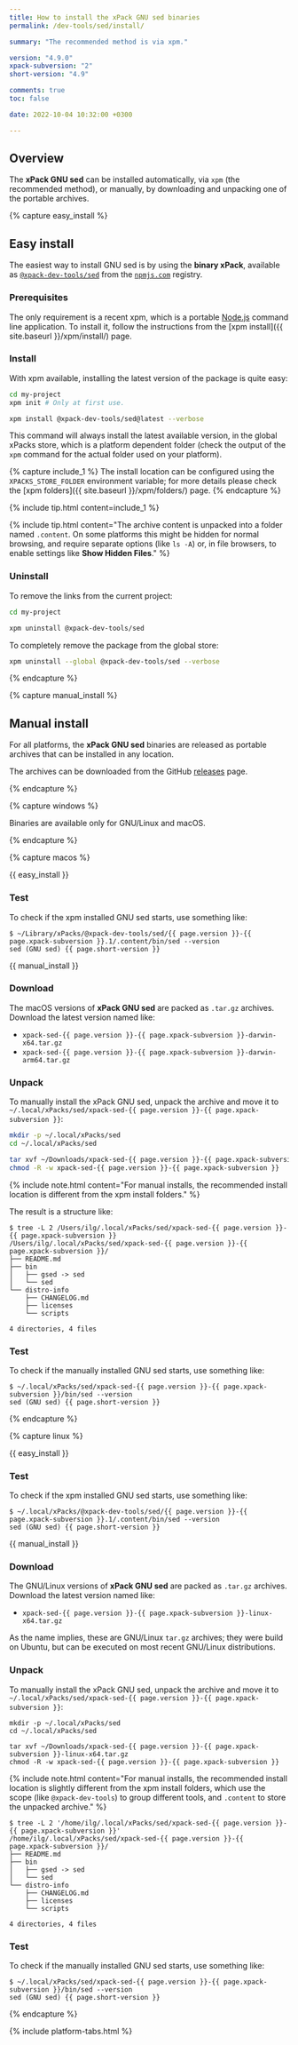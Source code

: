 ```yaml
---
title: How to install the xPack GNU sed binaries
permalink: /dev-tools/sed/install/

summary: "The recommended method is via xpm."

version: "4.9.0"
xpack-subversion: "2"
short-version: "4.9"

comments: true
toc: false

date: 2022-10-04 10:32:00 +0300

---
```


## Overview

The **xPack GNU sed** can be installed automatically, via `xpm` (the
recommended method), or manually, by downloading and unpacking one of the
portable archives.

{% capture easy_install %}

## Easy install

The easiest way to install GNU sed is by using the **binary xPack**, available as
[`@xpack-dev-tools/sed`](https://www.npmjs.com/package/@xpack-dev-tools/sed)
from the [`npmjs.com`](https://www.npmjs.com) registry.

### Prerequisites

The only requirement is a recent
xpm, which is a portable
[Node.js](https://nodejs.org) command line application. To install it,
follow the instructions from the
[xpm install]({{ site.baseurl }}/xpm/install/) page.

### Install

With xpm available, installing
the latest version of the package is quite easy:

```sh
cd my-project
xpm init # Only at first use.

xpm install @xpack-dev-tools/sed@latest --verbose
```

This command will always install the latest available version,
in the global xPacks store, which is a platform dependent folder
(check the output of the `xpm` command for the actual folder used on
your platform).

{% capture include_1 %}
The install location can be configured using the
`XPACKS_STORE_FOLDER` environment variable; for more details please check the
[xpm folders]({{ site.baseurl }}/xpm/folders/) page.
{% endcapture %}

{% include tip.html content=include_1 %}

{% include tip.html content="The archive content is unpacked into a folder
named `.content`. On some platforms
this might be hidden for normal browsing, and require
separate options (like `ls -A`) or, in file browsers, to enable
settings like **Show Hidden Files**." %}

### Uninstall

To remove the links from the current project:

```sh
cd my-project

xpm uninstall @xpack-dev-tools/sed
```

To completely remove the package from the global store:

```sh
xpm uninstall --global @xpack-dev-tools/sed --verbose
```

{% endcapture %}

{% capture manual_install %}

## Manual install

For all platforms, the **xPack GNU sed** binaries are released as portable
archives that can be installed in any location.

The archives can be downloaded from the
GitHub [releases](https://github.com/xpack-dev-tools/sed-xpack/releases/)
page.

{% endcapture %}

{% capture windows %}

Binaries are available only for GNU/Linux and macOS.

{% endcapture %}

{% capture macos %}

{{ easy_install }}

### Test

To check if the xpm installed GNU sed starts, use something like:

```console
$ ~/Library/xPacks/@xpack-dev-tools/sed/{{ page.version }}-{{ page.xpack-subversion }}.1/.content/bin/sed --version
sed (GNU sed) {{ page.short-version }}
```

{{ manual_install }}

### Download

The macOS versions of **xPack GNU sed**
are packed as `.tar.gz` archives.
Download the latest version named like:

- `xpack-sed-{{ page.version }}-{{ page.xpack-subversion }}-darwin-x64.tar.gz`
- `xpack-sed-{{ page.version }}-{{ page.xpack-subversion }}-darwin-arm64.tar.gz`

### Unpack

To manually install the xPack GNU sed,
unpack the archive and move it to
`~/.local/xPacks/sed/xpack-sed-{{ page.version }}-{{ page.xpack-subversion }}`:

```sh
mkdir -p ~/.local/xPacks/sed
cd ~/.local/xPacks/sed

tar xvf ~/Downloads/xpack-sed-{{ page.version }}-{{ page.xpack-subversion }}-darwin-x64.tar.gz
chmod -R -w xpack-sed-{{ page.version }}-{{ page.xpack-subversion }}
```

{% include note.html content="For manual installs, the recommended
install location is different from the xpm install folders." %}

The result is a structure like:

```console
$ tree -L 2 /Users/ilg/.local/xPacks/sed/xpack-sed-{{ page.version }}-{{ page.xpack-subversion }}
/Users/ilg/.local/xPacks/sed/xpack-sed-{{ page.version }}-{{ page.xpack-subversion }}/
├── README.md
├── bin
│   ├── gsed -> sed
│   └── sed
└── distro-info
    ├── CHANGELOG.md
    ├── licenses
    └── scripts

4 directories, 4 files
```

### Test

To check if the manually installed GNU sed starts, use something like:

```console
$ ~/.local/xPacks/sed/xpack-sed-{{ page.version }}-{{ page.xpack-subversion }}/bin/sed --version
sed (GNU sed) {{ page.short-version }}
```

{% endcapture %}

{% capture linux %}

{{ easy_install }}

### Test

To check if the xpm installed GNU sed starts, use something like:

```console
$ ~/.local/xPacks/@xpack-dev-tools/sed/{{ page.version }}-{{ page.xpack-subversion }}.1/.content/bin/sed --version
sed (GNU sed) {{ page.short-version }}
```

{{ manual_install }}

### Download

The GNU/Linux versions of **xPack GNU sed**
are packed as `.tar.gz` archives.
Download the latest version named like:

- `xpack-sed-{{ page.version }}-{{ page.xpack-subversion }}-linux-x64.tar.gz`

As the name implies, these are GNU/Linux `tar.gz` archives; they were build on
Ubuntu, but can be executed on most recent GNU/Linux distributions.

### Unpack

To manually install the xPack GNU sed,
unpack the archive and move it to
`~/.local/xPacks/sed/xpack-sed-{{ page.version }}-{{ page.xpack-subversion }}`:

```console
mkdir -p ~/.local/xPacks/sed
cd ~/.local/xPacks/sed

tar xvf ~/Downloads/xpack-sed-{{ page.version }}-{{ page.xpack-subversion }}-linux-x64.tar.gz
chmod -R -w xpack-sed-{{ page.version }}-{{ page.xpack-subversion }}
```

{% include note.html content="For manual installs, the recommended
install location is slightly different from the xpm install folders,
which use the scope (like `@xpack-dev-tools`) to group different tools,
and `.content` to store the unpacked archive." %}

```console
$ tree -L 2 '/home/ilg/.local/xPacks/sed/xpack-sed-{{ page.version }}-{{ page.xpack-subversion }}'
/home/ilg/.local/xPacks/sed/xpack-sed-{{ page.version }}-{{ page.xpack-subversion }}/
├── README.md
├── bin
│   ├── gsed -> sed
│   └── sed
└── distro-info
    ├── CHANGELOG.md
    ├── licenses
    └── scripts

4 directories, 4 files
```

### Test

To check if the manually installed GNU sed starts, use something like:

```console
$ ~/.local/xPacks/sed/xpack-sed-{{ page.version }}-{{ page.xpack-subversion }}/bin/sed --version
sed (GNU sed) {{ page.short-version }}
```

{% endcapture %}

{% include platform-tabs.html %}
